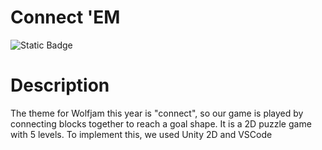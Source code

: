 # Connect 'EM #
![Static Badge](https://img.shields.io/badge/Contributors)



# Description #
The theme for Wolfjam this year is "connect", so our game is played by connecting blocks together to reach a goal shape. It is a 2D puzzle game with 5 levels. To implement this, we used Unity 2D and VSCode
